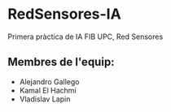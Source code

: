 # RedSensores-IA
Primera pràctica de IA FIB UPC, Red Sensores

## Membres de l'equip:
  - Alejandro Gallego
  - Kamal El Hachmi
  - Vladislav Lapin
